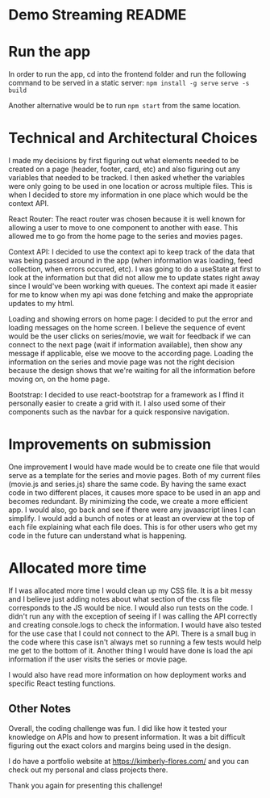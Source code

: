 # Demo Streaming README

# Run the app
In order to run the app, cd into the frontend folder and run the following command to be served in a static server:
  `npm install -g serve`
  `serve -s build`

Another alternative would be to run `npm start` from the same location.


# Technical and Architectural Choices
I made my decisions by first figuring out what elements needed to be created on a page (header, footer, card, etc) and also figuring out any variables that needed to be tracked. I then asked whether the variables were only going to be used in one location or across multiple files. This is when I decided to store my information in one place which would be the context API.

React Router: The react router was chosen because it is well known for allowing a user to move to one component to another with ease. This allowed me to go from the home page to the series and movies pages.

Context API: I decided to use the context api to keep track of the data that was being passed around in the app (when information was loading, feed collection, when errors occured, etc). I was going to do a useState at first to look at the information but that did not allow me to update states right away since I would've been working with queues. The context api made it easier for me to know when my api was done fetching and make the appropriate updates to my html. 

Loading and showing errors on home page: I decided to put the error and loading messages on the home screen. I believe the sequence of event would be the user clicks on series/movie, we wait for feedback if we can connect to the next page (wait if information available), then show any message if applicable, else we moove to the according page. Loading the information on the series and movie page was not the right decision because the design shows that we're waiting for all the information before moving on, on the home page.  

Bootstrap: I decided to use react-bootstrap for a framework as I ffind it personally easier to create a grid with it. I also used some of their components such as the navbar for a quick responsive navigation.


# Improvements on submission
One improvement I would have made would be to create one file that would serve as a template for the series and movie pages. Both of my current files (movie.js and series.js) share 
the same code. By having the same exact code in two different places, it causes more space to be used in an app and becomes redundant. By minimizing the code, we create a more efficient
app. 
I would also, go back and see if there were any javaascript lines I can simplify.
I would add a bunch of notes or at least an overview at the top of each file explaining what each file does. This is for other users who get my code in the future can understand 
what is happening.

# Allocated more time
If I was allocated more time I would clean up my CSS file. It is a bit messy and I believe just adding notes about what section of the css file corresponds to the JS would 
be nice. I would also run tests on the code. I didn't run any with the exception of seeing if I was calling the API correctly and creating console.logs to check the information. I would have also tested for the use case that I could not connect to the API. There is a small bug in the code where this case isn't always met so running a few tests would help me get to the bottom of it. Another thing I would have done is load the api information if the user visits the series or movie page.

I would also have read more information on how deployment works and specific React testing functions.


## Other Notes
Overall, the coding challenge was fun. I did like how it tested your knowledge on APIs and how to present information. It was a bit difficult figuring out the exact colors and margins being used in the design. 

I do have a portfolio website at https://kimberly-flores.com/ and you can check out my personal and class projects there. 

Thank you again for presenting this challenge!
